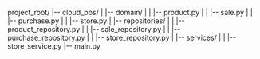 project_root/
|-- cloud_pos/
|   |-- domain/
|   |   |-- product.py
|   |   |-- sale.py
|   |   |-- purchase.py
|   |   |-- store.py
|   |-- repositories/
|   |   |-- product_repository.py
|   |   |-- sale_repository.py
|   |   |-- purchase_repository.py
|   |   |-- store_repository.py
|   |-- services/
|   |   |-- store_service.py
|-- main.py
